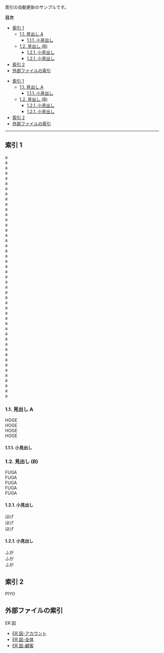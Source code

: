 索引の自動更新のサンプルです。

**目次**  
<toc>

- [索引 1](#索引-1)
  - [1.1. 見出し A](#11-見出し-A)
    - [1.1.1. 小見出し](#111-小見出し)
  - [1.2. 見出し (B)](<#12-見出し-(B)>)
    - [1.2.1. 小見出し](#121-小見出し)
    - [1.2.1. 小見出し](#121-小見出し)
- [索引 2](#索引-2)
- [外部ファイルの索引](#外部ファイルの索引)

</toc>

<toc>

- [索引 1](#索引-1)
  - [1.1. 見出し A](#11-見出し-A)
    - [1.1.1. 小見出し](#111-小見出し)
  - [1.2. 見出し (B)](<#12-見出し-(B)>)
    - [1.2.1. 小見出し](#121-小見出し)
    - [1.2.1. 小見出し](#121-小見出し)
- [索引 2](#索引-2)
- [外部ファイルの索引](#外部ファイルの索引)

</toc>

---

## 索引 1

a  
a  
a  
a  
a  
a  
a  
a  
a  
a  
a  
a  
a  
a  
a  
a  
a  
a  
a  
a  
a  
a  
a  
a  
a  
a  
a  
a  
a  
a  
a  
a  
a  
a  
a  
a  
a  
a  
a  
a  
a  
a  
a  
a  
a  
a  
a

### 1.1. 見出し A

HOGE  
HOGE  
HOGE  
HOGE

#### 1.1.1. 小見出し

### 1.2. 見出し (B)

FUGA  
FUGA  
FUGA  
FUGA  
FUGA

#### 1.2.1. 小見出し

ほげ  
ほげ  
ほげ

#### 1.2.1. 小見出し

ふが  
ふが  
ふが

## 索引 2

PIYO

## 外部ファイルの索引

ER 図
<toc src="../設計/テーブル定義/ER図-*.md">

- [ER 図-アカウント](../設計/テーブル定義/ER図-アカウント)
- [ER 図-全体](../設計/テーブル定義/ER図-全体)
- [ER 図-顧客](../設計/テーブル定義/ER図-顧客)

</toc>
